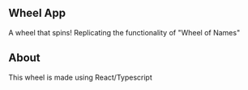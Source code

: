 ## Wheel App
A wheel that spins! Replicating the functionality of "Wheel of Names"

## About
This wheel is made using React/Typescript 

